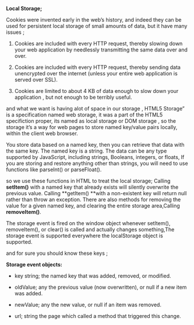 **Local Storage;**

 Cookies were invented early in the web’s history, and indeed they can be used for persistent local storage of small amounts of data, but it have many issues ;

1. Cookies are included with every HTTP request, thereby slowing down your web application by needlessly transmitting the same data over and over.

2. Cookies are included with every HTTP request, thereby sending data unencrypted over the internet (unless your entire web application is served over SSL).

3. Cookies are limited to about 4 KB of data enough to slow down your application , but not enough to be terribly useful.


and what we want is having alot of space in our storage ,
HTML5 Storage” is a specification named web storage, it was a part of the HTML5 specifiction proper, its named as local storage or DOM storage , so the storage it’s a way for web pages to store named key/value pairs locally, within the client web browser.

You store data based on a named key, then you can retrieve that data with the same key. The named key is a string. The data can be any type supported by JavaScript, including strings, Booleans, integers, or floats,  If you are storing and restore anything other than strings, you will need to use functions like parseInt() or parseFloat().  

so we use these functions in HTML to  treat the local storage;
 Calling **setItem()** with a named key that already exists will silently overwrite the previous value. Calling **getItem() **with a non-existent key will return null rather than throw an exception.
 There are also methods for removing the value for a given named key, and clearing the entire storage area,Calling **removeItem()**.

 The storage event is fired on the window object whenever setItem(), removeItem(), or clear() is called and actually changes something,The storage event is supported everywhere the localStorage object is supported.

 and for sure you should know these keys ;

 **Storage event objects:**

- key	string;	the named key that was added, removed, or modified.

- oldValue;	any	the previous value (now overwritten), or null if a new item was added.
- newValue;	any	the new value, or null if an item was removed.

- url;	string	the page which called a method that triggered this change.